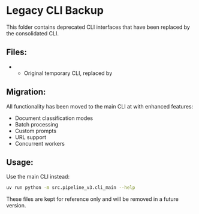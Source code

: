 # Legacy CLI Backup

This folder contains deprecated CLI interfaces that have been replaced by the consolidated CLI.

## Files:
-  - Original temporary CLI, replaced by 

## Migration:
All functionality has been moved to the main CLI at  with enhanced features:
- Document classification modes  
- Batch processing
- Custom prompts
- URL support
- Concurrent workers

## Usage:
Use the main CLI instead:
```bash
uv run python -m src.pipeline_v3.cli_main --help
```

These files are kept for reference only and will be removed in a future version.
